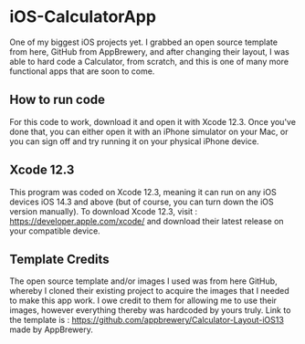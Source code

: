 # iOS-CalculatorApp
One of my biggest iOS projects yet. I grabbed an open source template from here, GitHub from AppBrewery, and after changing their layout, I was able to hard code a Calculator, from scratch, and this is one of many more functional apps that are soon to come.

## How to run code
For this code to work, download it and open it with Xcode 12.3. Once you've done that, you can either open it with an iPhone simulator on your Mac, or you can sign off
and try running it on your physical iPhone device. 

## Xcode 12.3
This program was coded on Xcode 12.3, meaning it can run on any iOS devices iOS 14.3 and above (but of course, you can turn down the iOS version manually).
To download Xcode 12.3, visit : https://developer.apple.com/xcode/ and download their latest release on your compatible device.

## Template Credits
The open source template and/or images I used was from here GitHub, whereby I cloned their existing project to acquire the images that I needed to make this app
work. I owe credit to them for allowing me to use their images, however everything thereby was hardcoded by yours truly. Link to the template is : https://github.com/appbrewery/Calculator-Layout-iOS13 made by AppBrewery.


